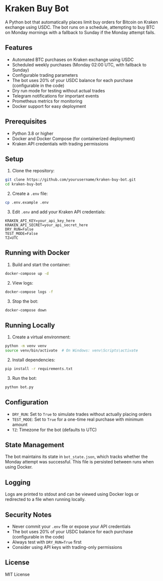# Kraken Buy Bot

A Python bot that automatically places limit buy orders for Bitcoin on Kraken exchange using USDC. The bot runs on a schedule, attempting to buy BTC on Monday mornings with a fallback to Sunday if the Monday attempt fails.

## Features

- Automated BTC purchases on Kraken exchange using USDC
- Scheduled weekly purchases (Monday 02:00 UTC, with fallback to Sunday)
- Configurable trading parameters
- The bot uses 20% of your USDC balance for each purchase (configurable in the code)
- Dry run mode for testing without actual trades
- Telegram notifications for important events
- Prometheus metrics for monitoring
- Docker support for easy deployment

## Prerequisites

- Python 3.8 or higher
- Docker and Docker Compose (for containerized deployment)
- Kraken API credentials with trading permissions

## Setup

1. Clone the repository:
```bash
git clone https://github.com/yourusername/kraken-buy-bot.git
cd kraken-buy-bot
```

2. Create a `.env` file:
```bash
cp .env.example .env
```

3. Edit `.env` and add your Kraken API credentials:
```
KRAKEN_API_KEY=your_api_key_here
KRAKEN_API_SECRET=your_api_secret_here
DRY_RUN=False
TEST_MODE=False
TZ=UTC
```

## Running with Docker

1. Build and start the container:
```bash
docker-compose up -d
```

2. View logs:
```bash
docker-compose logs -f
```

3. Stop the bot:
```bash
docker-compose down
```

## Running Locally

1. Create a virtual environment:
```bash
python -m venv venv
source venv/bin/activate  # On Windows: venv\Scripts\activate
```

2. Install dependencies:
```bash
pip install -r requirements.txt
```

3. Run the bot:
```bash
python bot.py
```

## Configuration

- `DRY_RUN`: Set to `True` to simulate trades without actually placing orders
- `TEST_MODE`: Set to `True` for a one-time real purchase with minimum amount
- `TZ`: Timezone for the bot (defaults to UTC)

## State Management

The bot maintains its state in `bot_state.json`, which tracks whether the Monday attempt was successful. This file is persisted between runs when using Docker.

## Logging

Logs are printed to stdout and can be viewed using Docker logs or redirected to a file when running locally.

## Security Notes

- Never commit your `.env` file or expose your API credentials
- The bot uses 20% of your USDC balance for each purchase (configurable in the code)
- Always test with `DRY_RUN=True` first
- Consider using API keys with trading-only permissions

## License

MIT License 